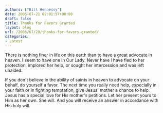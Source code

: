```yaml
---
authors: ["Bill Hennessy"]
date: 2005-07-21 02:01:57+00:00
draft: false
title: Thanks for Favors Granted
layout: blog
url: /2005/07/20/thanks-for-favors-granted/
categories:
- Latest
---
```


There is nothing finer in life on this earth than to have a great advocate in heaven.  I seem to have one in Our Lady.  Never have I have fled to her protection, implored her help, or sought her intercession and was left unaided.

If you don't believe in the ability of saints in heaven to advocate on your behalf, do yourself a favor.  The next time you really need help, especially in your faith or in fighting temptation, give Jesus' mother a chance to help.  Jesus has a special love for His mother's petitions.  Let her present yours to Him as her own.  She will.  And you will receive an answer in accordance with His holy will.
